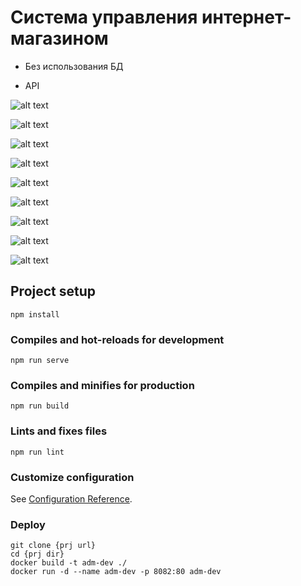 # Система управления интернет-магазином

- Без использования БД

- API 



![alt text](https://b.radikal.ru/b37/2010/b7/b3c0acd1f5d2.jpg)

![alt text](https://d.radikal.ru/d00/2010/ae/89c8202ed7b0.jpg)

![alt text](https://b.radikal.ru/b25/2010/22/e6f9c2ef6263.jpg)

![alt text](https://b.radikal.ru/b37/2010/b7/b3c0acd1f5d2.jpg)

![alt text](https://c.radikal.ru/c41/2010/27/5034e10d2162.jpg)

![alt text](https://a.radikal.ru/a38/2010/14/714bde2a1632.jpg)

![alt text](https://a.radikal.ru/a39/2010/4c/4e9ed49ade33.jpg)

![alt text](https://b.radikal.ru/b01/2010/e5/a5bc13409380.jpg)

![alt text](https://c.radikal.ru/c33/2010/1c/fa7b9da9fab5.jpg)


## Project setup
```
npm install
```

### Compiles and hot-reloads for development
```
npm run serve
```

### Compiles and minifies for production
```
npm run build
```

### Lints and fixes files
```
npm run lint
```

### Customize configuration
See [Configuration Reference](https://cli.vuejs.org/config/).

### Deploy
```
git clone {prj url}
cd {prj dir}
docker build -t adm-dev ./
docker run -d --name adm-dev -p 8082:80 adm-dev
```
